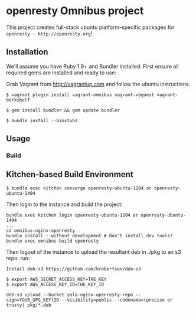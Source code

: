 # openresty Omnibus project

This project creates full-stack ubuntu platform-specific packages for
`openresty - http://openresty.org`!

## Installation

We'll assume you have Ruby 1.9+ and Bundler installed. First ensure all
required gems are installed and ready to use:

Grab Vagrant from http://vagrantup.com and follow the ubuntu instructions.


```shell
$ vagrant plugin install vagrant-omnibus vagrant-vbguest vagrant-berkshelf
```

```shell
$ gem install bundler && gem update bundler
```

```shell
$ bundle install --binstubs
```

## Usage

### Build

Kitchen-based Build Environment
-------------------------------


```shell
$ bundle exec kitchen converge openresty-ubuntu-1204 or openresty-ubuntu-1404
```

Then login to the instance and build the project:

```shell
bundle exec kitchen login openresty-ubuntu-1204 or openresty-ubuntu-1404
...
cd omnibus-nginx-openresty
bundle install --without development # Don't install dev tools!
bundle exec omnibus build openresty

```

Then logout of the instance to upload the resultant deb in ./pkg to an s3 repo. run:
```shell
Install deb-s3 https://github.com/krobertson/deb-s3

$ export AWS_SECRET_ACCESS_KEY=THE_KEY
$ export AWS_ACCESS_KEY_ID=THE_KEY_ID

deb-s3 upload --bucket yola-nginx-openresty-repo --sign=YOUR_GPG_KEY)ID --visibility=public --codename=(precise or trusty) pkg/*.deb

```
